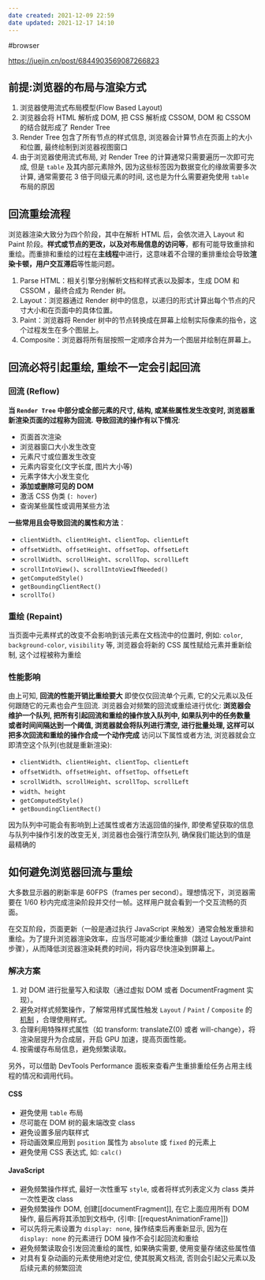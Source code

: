 ```yaml
---
date created: 2021-12-09 22:59
date updated: 2021-12-17 14:10
---
```


#browser

<https://juejin.cn/post/6844903569087266823>

## 前提:浏览器的布局与渲染方式

1. 浏览器使用流式布局模型(Flow Based Layout)
2. 浏览器会将 HTML 解析成 DOM, 把 CSS 解析成 CSSOM, DOM 和 CSSOM 的结合就形成了 Render Tree
3. Render Tree 包含了所有节点的样式信息, 浏览器会计算节点在页面上的大小和位置, 最终绘制到浏览器视图窗口
4. 由于浏览器使用流式布局, 对 Render Tree 的计算通常只需要遍历一次即可完成, 但是 `table` 及其内部元素除外, 因为这些标签因为数据变化的缘故需要多次计算, 通常需要花 3 倍于同级元素的时间, 这也是为什么需要避免使用 `table` 布局的原因

## 回流重绘流程

浏览器渲染大致分为四个阶段，其中在解析 HTML 后，会依次进入 Layout 和 Paint 阶段。**样式或节点的更改，以及对布局信息的访问等**，都有可能导致重排和重绘。而重排和重绘的过程在**主线程**中进行，这意味着不合理的重排重绘会导致**渲染卡顿，用户交互滞后**等性能问题。

1. Parse HTML：相关引擎分别解析文档和样式表以及脚本，生成 DOM 和 CSSOM ，最终合成为 Render 树。
2. Layout：浏览器通过 Render 树中的信息，以递归的形式计算出每个节点的尺寸大小和在页面中的具体位置。
3. Paint：浏览器将 Render 树中的节点转换成在屏幕上绘制实际像素的指令，这个过程发生在多个图层上。
4. Composite：浏览器将所有层按照一定顺序合并为一个图层并绘制在屏幕上。

## 回流必将引起重绘, 重绘不一定会引起回流

### 回流 (Reflow)

**当 `Render Tree` 中部分或全部元素的尺寸, 结构, 或某些属性发生改变时, 浏览器重新渲染页面的过程称为回流.**
**导致回流的操作有以下情况**:

- 页面首次渲染
- 浏览器窗口大小发生改变
- 元素尺寸或位置发生改变
- 元素内容变化(文字长度, 图片大小等)
- 元素字体大小发生变化
- **添加或删除可见的 DOM**
- 激活 CSS 伪类 (`: hover`)
- 查询某些属性或调用某些方法

**一些常用且会导致回流的属性和方法**：

- `clientWidth`、`clientHeight`、`clientTop`、`clientLeft`
- `offsetWidth`、`offsetHeight`、`offsetTop`、`offsetLeft`
- `scrollWidth`、`scrollHeight`、`scrollTop`、`scrollLeft`
- `scrollIntoView()`、`scrollIntoViewIfNeeded()`
- `getComputedStyle()`
- `getBoundingClientRect()`
- `scrollTo()`

### 重绘 (Repaint)

当页面中元素样式的改变不会影响到该元素在文档流中的位置时, 例如: `color`, `background-color`, `visibility` 等, 浏览器会将新的 CSS 属性赋给元素并重新绘制, 这个过程被称为重绘

### 性能影响

由上可知, **回流的性能开销比重绘要大**
即使仅仅回流单个元素, 它的父元素以及任何跟随它的元素也会产生回流. 浏览器会对频繁的回流或重绘进行优化:
**浏览器会维护一个队列, 把所有引起回流和重绘的操作放入队列中, 如果队列中的任务数量或者时间间隔达到一个阈值, 浏览器就会将队列进行清空, 进行批量处理, 这样可以把多次回流和重绘的操作合成一个动作完成**
访问以下属性或者方法, 浏览器就会立即清空这个队列(也就是重新渲染):

- `clientWidth`、`clientHeight`、`clientTop`、`clientLeft`
- `offsetWidth`、`offsetHeight`、`offsetTop`、`offsetLeft`
- `scrollWidth`、`scrollHeight`、`scrollTop`、`scrollLeft`
- `width`、`height`
- `getComputedStyle()`
- `getBoundingClientRect()`

因为队列中可能会有影响到上述属性或者方法返回值的操作, 即使希望获取的信息与队列中操作引发的改变无关, 浏览器也会强行清空队列, 确保我们能达到的值是最精确的

## 如何避免浏览器回流与重绘

大多数显示器的刷新率是 60FPS（frames per second）。理想情况下，浏览器需要在 1/60 秒内完成渲染阶段并交付一帧。这样用户就会看到一个交互流畅的页面。

在交互阶段，页面更新（一般是通过执行 JavaScript 来触发）通常会触发重排和重绘。为了提升浏览器渲染效率，应当尽可能减少重绘重排（跳过 Layout/Paint 步骤），从而降低浏览器渲染耗费的时间，将内容尽快渲染到屏幕上。

### 解决方案

1. 对 DOM 进行批量写入和读取（通过虚拟 DOM 或者 DocumentFragment 实现）。
2. 避免对样式频繁操作，了解常用样式属性触发 `Layout` / `Paint` / `Composite` 的 [机制](https://csstriggers.com/) ，合理使用样式。
3. 合理利用特殊样式属性（如 transform: translateZ(0) 或者 will-change），将渲染层提升为合成层，开启 GPU 加速，提高页面性能。
4. 按需缓存布局信息，避免频繁读取。

另外，可以借助 DevTools Performance 面板来查看产生重排重绘任务占用主线程的情况和调用代码。

#### CSS

- 避免使用 `table` 布局
- 尽可能在 DOM 树的最末端改变 class
- 避免设置多层内联样式
- 将动画效果应用到 `position` 属性为 `absolute` 或 `fixed` 的元素上
- 避免使用 CSS 表达式, 如: `calc()`

#### JavaScript

- 避免频繁操作样式, 最好一次性重写 `style`, 或者将样式列表定义为 class 类并一次性更改 class
- 避免频繁操作 DOM, 创建[[documentFragment]], 在它上面应用所有 DOM 操作, 最后再将其添加到文档中, (引申: [[requestAnimationFrame]])
- 可以先将元素设置为 `display: none`, 操作结束后再重新显示, 因为在 `display: none` 的元素进行 DOM 操作不会引起回流和重绘
- 避免频繁读取会引发回流重绘的属性, 如果确实需要, 使用变量存储这些属性值
- 对具有复杂动画的元素使用绝对定位, 使其脱离文档流, 否则会引起父元素以及后续元素的频繁回流
